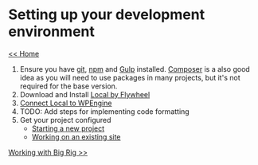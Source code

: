 # Setting up your development environment
[<< Home](/) 

1. Ensure you have [git](https://git-scm.com/book/en/v2/Getting-Started-Installing-Git), [npm](https://docs.npmjs.com/downloading-and-installing-node-js-and-npm) and [Gulp](https://gulpjs.com/) installed. [Composer](https://getcomposer.org/) is a also good idea as you will need to use packages in many projects, but it's not required for the base version.
2. Download and Install [Local by Flywheel](https://localwp.com/)
3. [Connect Local to WPEngine](https://wpengine.com/support/local/#Enable_WPE_API_and_Generate_Credentials)
4. TODO: Add steps for implementing code formatting
5. Get your project configured
    - [Starting a new project](setup/new-project)
    - [Working on an existing site](setup/existing-project)

[Working with Big Rig >>](/big-rig)
